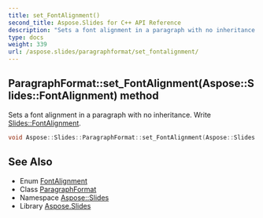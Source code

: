 ```yaml
---
title: set_FontAlignment()
second_title: Aspose.Slides for C++ API Reference
description: "Sets a font alignment in a paragraph with no inheritance. Write Slides::FontAlignment."
type: docs
weight: 339
url: /aspose.slides/paragraphformat/set_fontalignment/
---
```

## ParagraphFormat::set_FontAlignment(Aspose::Slides::FontAlignment) method


Sets a font alignment in a paragraph with no inheritance. Write [Slides::FontAlignment](../../fontalignment/).

```cpp
void Aspose::Slides::ParagraphFormat::set_FontAlignment(Aspose::Slides::FontAlignment value) override
```

## See Also

* Enum [FontAlignment](../../fontalignment/)
* Class [ParagraphFormat](../)
* Namespace [Aspose::Slides](../../)
* Library [Aspose.Slides](../../../)